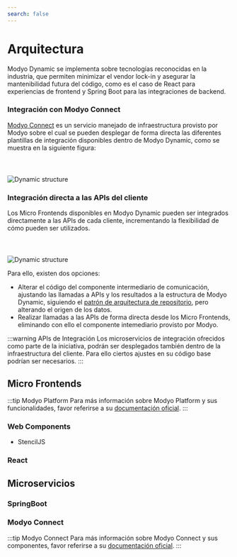 ```yaml
---
search: false
---
```


# Arquitectura

Modyo Dynamic se implementa sobre tecnologías reconocidas en la industria, que permiten minimizar el vendor lock-in y asegurar la mantenibilidad futura del código, como es el caso de React para experiencias de frontend y Spring Boot para las integraciones de backend.


### Integración con Modyo Connect
[Modyo Connect](/es/connect) es un servicio manejado de infraestructura provisto por Modyo sobre el cual se pueden desplegar de forma directa las diferentes plantillas de integración disponibles dentro de Modyo Dynamic, como se muestra en la siguiente figura:

<img src="/assets/img/dynamic/dynamic_architecture.png" alt="Dynamic structure" style="margin-top: 40px; max-width: 700px;" />




### Integración directa a las APIs del cliente
Los Micro Frontends disponibles en Modyo Dynamic pueden ser integrados directamente a las APIs de cada cliente, incrementando la flexibilidad de cómo pueden ser utilizados.

<img src="/assets/img/dynamic/dynamic_architecture2.png" alt="Dynamic structure" style="margin-top: 40px; max-width: 700px;" />

Para ello, existen dos opciones:
- Alterar el código del componente intermediario de comunicación, ajustando las llamadas a APIs y los resultados a la estructura de Modyo Dynamic, siguiendo el [patrón de arquitectura de repositorio](https://martinfowler.com/eaaCatalog/repository.html), pero alterando el origen de los datos.
- Realizar llamadas a las APIs de forma directa desde los Micro Frontends, eliminando con ello el componente intemediario provisto por Modyo.


:::warning APIs de Integración
Los microservicios de integración ofrecidos como parte de la iniciativa, podrán ser desplegados también dentro de la infraestructura del cliente. Para ello ciertos ajustes en su código base podrían ser necesarios.
:::


## Micro Frontends

:::tip Modyo Platform
Para más información sobre Modyo Platform y sus funcionalidades, favor referirse a su [documentación oficial](/es/platform).
:::


### Web Components

- StencilJS


### React




## Microservicios


### SpringBoot


### Modyo Connect

:::tip Modyo Connect
Para más información sobre Modyo Connect y sus componentes, favor referirse a su [documentación oficial]("/es/connect").
:::